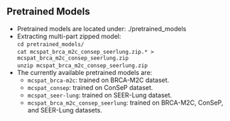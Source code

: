 
## Pretrained Models
  
* Pretrained models are located under: ./pretrained_models
* Extracting multi-part zipped model:  
	`cd pretrained_models/ `   
	`cat mcspat_brca_m2c_consep_seerlung.zip.* > mcspat_brca_m2c_consep_seerlung.zip`  
	`unzip mcspat_brca_m2c_consep_seerlung.zip`
* The currently available pretrained models are:
	* `mcspat_brca-m2c`: trained on BRCA-M2C dataset.
	* `mcspat_consep`: trained on ConSeP dataset.
	* `mcspat_seer-lung`: trained on SEER-Lung dataset.
	* `mcspat_brca_m2c_consep_seerlung`: trained on BRCA-M2C, ConSeP, and SEER-Lung datasets.
	
